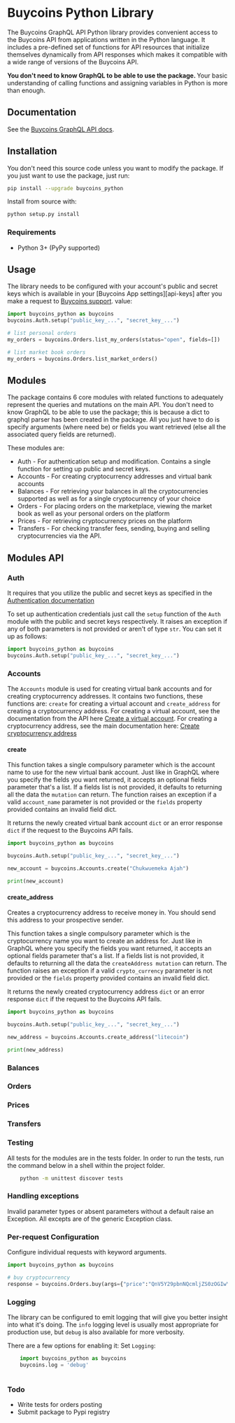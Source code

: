 # Buycoins Python Library


The Buycoins GraphQL API Python library provides convenient access to the Buycoins API from
applications written in the Python language. It includes a pre-defined set of
functions for API resources that initialize themselves dynamically from API
responses which makes it compatible with a wide range of versions of the Buycoins
API.

<b>You don't need to know GraphQL to be able to use the package. </b> Your basic understanding of calling functions and assigning variables in Python is more than enough. 

## Documentation

See the [Buycoins GraphQL API docs](https://developers.buycoins.africa/).

## Installation

You don't need this source code unless you want to modify the package. If you just
want to use the package, just run:

```sh
pip install --upgrade buycoins_python
```

Install from source with:

```sh
python setup.py install
```

### Requirements

-   Python 3+ (PyPy supported)

## Usage

The library needs to be configured with your account's public and secret keys which is
available in your [Buycoins App settings][api-keys] after you make a request to [Buycoins support](mailto:support@buycoins.africa).
value:

```python
import buycoins_python as buycoins
buycoins.Auth.setup("public_key_...", "secret_key_...")

# list personal orders
my_orders = buycoins.Orders.list_my_orders(status="open", fields=[])

# list market book orders
my_orders = buycoins.Orders.list_market_orders()

```

## Modules
The package contains 6 core modules with related functions to adequately represent the queries and mutations on the main API. You don't need to know GraphQL to be able to use the package; this is because a dict to graphql parser has been created in the package. All you just have to do is specify arguments (where need be) or fields you want retrieved (else all the associated query fields are returned).

These modules are:
- Auth - For authentication setup and modification. Contains a single function for setting up public and secret keys.
- Accounts - For creating cryptocurrency addresses and virtual bank accounts
- Balances - For retrieving your balances in all the cryptocurrencies supported as well as for a single cryptocurrency of your choice
- Orders - For placing orders on the marketplace, viewing the market book as well as your personal orders on the platform
- Prices - For retrieving cryptocurrency prices on the platform
- Transfers - For checking transfer fees, sending, buying and selling cryptocurrencies via the API. 

## Modules API

### Auth

It requires that you utilize the public and secret keys as specified in the [Authentication documentation](https://developers.buycoins.africa/introduction/authentication)

To set up authentication credentials just call the `setup` function of the `Auth` module with the public and secret keys respectively. It raises an exception if any of both parameters is not provided or aren't of type `str`. You can set it up as follows:
```python
import buycoins_python as buycoins
buycoins.Auth.setup("public_key_...", "secret_key_...")

```

### Accounts
The `Accounts` module is used for creating virtual bank accounts and for creating cryptocurrency addresses. It contains two functions, these functions are: `create` for creating a virtual account and `create_address` for creating a cryptocurrency address. For creating a virtual account, see the documentation from the  API here [Create a virtual account](https://developers.buycoins.africa/naira-token-account/create-virtual-deposit-account).
For creating a cryptocurrency address, see the main documentation here: [Create cryptocurrency address](https://developers.buycoins.africa/receiving/create-address)

#### create
This function takes a single compulsory parameter which is the account name to use for the new virtual bank account. Just like in GraphQL where you specify the fields you want returned, it accepts an optional fields parameter that's a list. If a fields list is not provided, it defaults to returning all the data the `mutation` can return. The function raises an exception if a valid `account_name` parameter is not provided or the `fields` property provided contains an invalid field dict.

It returns the newly created virtual bank account `dict` or an error response `dict` if the request to the Buycoins API fails.

```python
import buycoins_python as buycoins

buycoins.Auth.setup("public_key_...", "secret_key_...")

new_account = buycoins.Accounts.create("Chukwuemeka Ajah")

print(new_account)

```

#### create_address
Creates a cryptocurrency address to receive money in. You should send this address to your prospective sender.

This function takes a single compulsory parameter which is the cryptocurrency name you want to create an address for. Just like in GraphQL where you specify the fields you want returned, it accepts an optional fields parameter that's a list. If a fields list is not provided, it defaults to returning all the data the `createAddress mutation` can return. The function raises an exception if a valid `crypto_currency` parameter is not provided or the `fields` property provided contains an invalid field dict.

It returns the newly created cryptocurrency address `dict` or an error response `dict` if the request to the Buycoins API fails.

```python
import buycoins_python as buycoins

buycoins.Auth.setup("public_key_...", "secret_key_...")

new_address = buycoins.Accounts.create_address("litecoin")

print(new_address)

```

### Balances

### Orders

### Prices

### Transfers

### Testing

All tests for the modules are in the tests folder. In order to run the tests, run the command below in a shell within the project folder.

```bash
    python -m unittest discover tests  
```

### Handling exceptions

Invalid parameter types or absent parameters without a default raise an Exception. All excepts are of the generic Exception class. 

### Per-request Configuration

Configure individual requests with keyword arguments. 

```python
import buycoins_python as buycoins

# buy cryptocurrency
response = buycoins.Orders.buy(args={"price":"QnV5Y29pbnNQcmljZS0zOGIwYTg1Yi1jNjA1LTRhZjAtOWQ1My01ODk1MGVkMjUyYmQ=", "coin_amount":0.02, "cryptocurrency":"bitcoin"})

```

### Logging

The library can be configured to emit logging that will give you better insight
into what it's doing. The `info` logging level is usually most appropriate for
production use, but `debug` is also available for more verbosity.

There are a few options for enabling it:
Set `Logging`:
```python
    import buycoins_python as buycoins
    buycoins.log = 'debug'
    
```

### Todo

- Write tests for orders posting
- Submit package to Pypi registry
